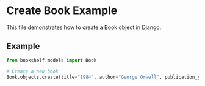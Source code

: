 # Create Book Example

This file demonstrates how to create a Book object in Django.

## Example

```python
from bookshelf.models import Book

# Create a new book
Book.objects.create(title="1984", author="George Orwell", publication_year=1949)
```
